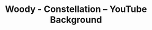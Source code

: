 ---
title: Woody - Constellation – YouTube Background
builder: true
type: coming-soon

# Content section
sections:
  - headerSection
  - aboutSection
  - servicesSection
  - teamSection
  - contactSection
  - subscribeSection

# Background video
youtubeVideo: 
  enable: true
  ### Example: https://www.youtube.com/watch?v=xEBC4Tn1v8A You need a short link: xEBC4Tn1v8A
  videoURL: "xEBC4Tn1v8A"
  mute: true
  ### The path to the image used as background for the player if autoplay
  coverimage: /images/youtube-poster.png
  ### Image used as fallback on mobile devices
  poster: /images/youtube-poster.png

# Background effect
constellationEffect: 
  enable: true
  lineColor: "rgba(255,255,255,0.3)"
  ### Short RGBA color 
  circleColor: "156,217,249,"

---